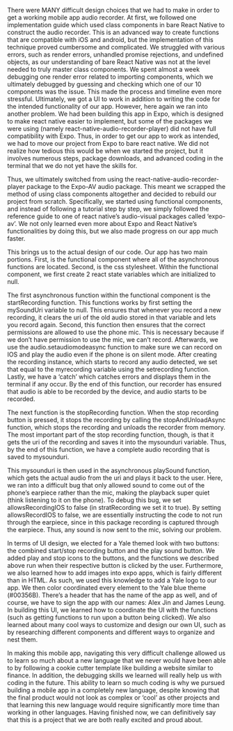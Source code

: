 There were MANY difficult design choices that we had to make in order to get a working mobile app audio recorder. At first, we followed one implementation guide which used class components in bare React Native to construct the audio recorder. This is an advanced way to create functions that are compatible with iOS and android, but the implementation of this technique proved cumbersome and complicated. We struggled with various errors, such as render errors, unhandled promise rejections, and undefined objects, as our understanding of bare React Native was not at the level needed to truly master class components. We spent almost a week debugging one render error related to importing components, which we ultimately debugged by guessing and checking which one of our 10 components was the issue. This made the process and timeline even more stressful. Ultimately, we got a UI to work in addition to writing the code for the intended functionality of our app. However, here again we ran into another problem. We had been building this app in Expo, which is designed to make react native easier to implement, but some of the packages we were using (namely react-native-audio-recorder-player) did not have full compatibility with Expo. Thus, in order to get our app to work as intended, we had to move our project from Expo to bare react native. We did not realize how tedious this would be when we started the project, but it involves numerous steps, package downloads, and advanced coding in the terminal that we do not yet have the skills for.

Thus, we ultimately switched from using the react-native-audio-recorder-player package to the Expo-AV audio package. This meant we scrapped the method of using class components altogether and decided to rebuild our project from scratch. Specifically, we started using functional components, and instead of following a tutorial step by step, we simply followed the reference guide to one of react native’s audio-visual packages called ‘expo-av’. We not only learned even more about Expo and React Native’s functionalities by doing this, but we also made progress on our app much faster.

This brings us to the actual design of our code. Our app has two main portions. First, is the functional component where all of the asynchronous functions are located. Second, is the css stylesheet. Within the functional component, we first create 2 react state variables which are initialized to null.

The first asynchronous function within the functional component is the startRecording function. This functions works by first setting the mySoundUri variable to null. This ensures that whenever you record a new recording, it clears the uri of the old audio stored in that variable and lets you record again. Second, this function then ensures that the correct permissions are allowed to use the phone mic. This is necessary because if we don’t have permission to use the mic, we can’t record. Afterwards, we use the audio.setaudiomodeasync function to make sure we can record on IOS and play the audio even if the phone is on silent mode. After creating the recording instance, which starts to record any audio detected, we set that equal to the myrecording variable using the setrecording function. Lastly, we have a ‘catch’ which catches errors and displays them in the terminal if any occur. By the end of this function, our recorder has ensured that audio is able to be recorded by the device, and audio starts to be recorded.

The next function is the stopRecording function. When the stop recording button is pressed, it stops the recording by calling the stopAndUnloadAsync function, which stops the recording and unloads the recorder from memory. The most important part of the stop recording function, though, is that it gets the uri of the recording and saves it into the mysounduri variable. Thus, by the end of this function, we have a complete audio recording that is saved to mysounduri.

This mysounduri is then used in the asynchronous playSound function, which gets the actual audio from the uri and plays it back to the user. Here, we ran into a difficult bug that only allowed sound to come out of the phone’s earpiece rather than the mic, making the playback super quiet (think listening to it on the phone). To debug this bug, we set allowsRecordingIOS to false (in stratRecording we set it to true). By setting allowsRecordIOS to false, we are essentially instructing the code to not run through the earpiece, since in this package  recording is captured through the earpiece. Thus, any sound is now sent to the mic, solving our problem.

In terms of UI design, we elected for a Yale themed look with two buttons: the combined start/stop recording button and the play sound button. We added play and stop icons to the buttons, and the functions we described above run when their respective button is clicked by the user. Furthermore, we also learned how to add images into expo apps, which is fairly different than in HTML. As such, we used this knowledge to add a Yale logo to our app. We then color coordinated every element to the Yale blue theme (#00356B). There’s a header that has the name of the app as well, and of course, we have to sign the app with our names: Alex Jin and James Leung. In building this UI, we learned how to coordinate the UI with the functions (such as getting functions to run upon a button being clicked). We also learned about many cool ways to customize and design our own UI, such as by researching different components and different ways to organize and nest them.

In making this mobile app, navigating this very difficult challenge allowed us to learn so much about a new language that we never would have been able to by following a cookie cutter template like building a website similar to finance. In addition, the debugging skills we learned will really help us with coding in the future. This ability to learn so much coding is why we pursued building a mobile app in a completely new language, despite knowing that the final product would not look as complex or ‘cool’ as other projects and that learning this new language would require significantly more time than working in other languages. Having finished now, we can definitively say that this is a project that we are both really excited and proud about.